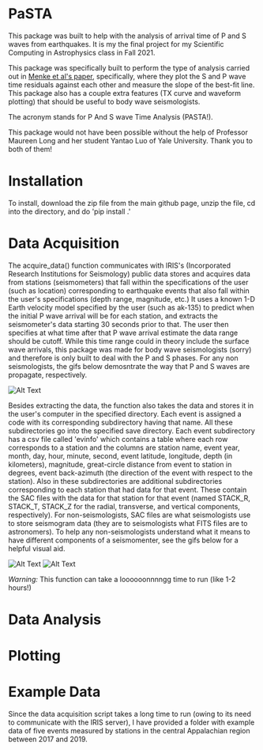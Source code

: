 # PaSTA
This package was built to help with the analysis of arrival time of P and S waves from earthquakes. It is my the final project for my Scientific Computing in Astrophysics class in Fall 2021.

This package was specifically built to perform the type of analysis carried out in [Menke et al's paper](https://agupubs.onlinelibrary.wiley.com/doi/full/10.1002/2016GL070918), specifically, where they plot the S and P wave time residuals against each other and measure the slope of the best-fit line. This package also has a couple extra features (TX curve and waveform plotting) that should be useful to body wave seismologists.

The acronym stands for P And S wave Time Analysis (PASTA!).

This package would not have been possible without the help of Professor Maureen Long and her student Yantao Luo of Yale University. Thank you to both of them!


# Installation
To install, download the zip file from the main github page, unzip the file, cd into the directory, and do 'pip install .'

# Data Acquisition
The acquire_data() function communicates with IRIS's (Incorporated Research Institutions for Seismology) public data stores and acquires data from stations (seismometers) that fall within the specifications of the user (such as location) corresponding to earthquake events that also fall within the user's specifications (depth range, magnitude, etc.) It uses a known 1-D Earth velocity model specified by the user (such as ak-135) to predict when the initial P wave arrival will be for each station, and extracts the seismometer's data starting 30 seconds prior to that. The user then specifies at what time after that P wave arrival estimate the data range should be cutoff. While this time range could in theory include the surface wave arrivals, this package was made for body wave seismologists (sorry) and therefore is only built to deal with the P and S phases. For any non seismologists, the gifs below demosntrate the way that P and S waves are propagate, respectively.

![Alt Text](https://i.stack.imgur.com/wji2Z.gif)

Besides extracting the data, the function also takes the data and stores it in the user's computer in the specified directory. Each event is assigned a code with its corresponding subdirectory having that name. All these subdirectories go into the specified save directory. Each event subdirectory has a csv file called 'evinfo' which contains a table where each row corresponds to a station and the columns are station name, event year, month, day, hour, minute, second, event latitude, longitude, depth (in kilometers), magnitude, great-circle distance from event to station in degrees, event back-azimuth (the direction of the event with respect to the station). Also in these subdirectories are  additional subdirectories corresponding to each station that had data for that event. These contain the SAC files with the data for that station for that event (named STACK_R, STACK_T, STACK_Z for the radial, transverse, and vertical components, respectively). For non-seismologists, SAC files are what seismologists use to store seismogram data (they are to seismologists what FITS files are to astronomers). To help any non-seismologists understand what it means to have different components of a seismomenter, see the gifs below for a helpful visual aid.

![Alt Text](https://opengeology.org/textbook/wp-content/uploads/2018/07/09.5-seismograph_vert.gif)
![Alt Text](https://geo.libretexts.org/@api/deki/files/7866/09.5-seismograph-horiz.gif)

*Warning:* This function can take a loooooonnnngg time to run (like 1-2 hours!)

# Data Analysis

# Plotting

# Example Data
Since the data acquisition script takes a long time to run (owing to its need to communicate with the IRIS server), I have provided a folder with example data of five events measured by stations in the central Appalachian region between 2017 and 2019.
